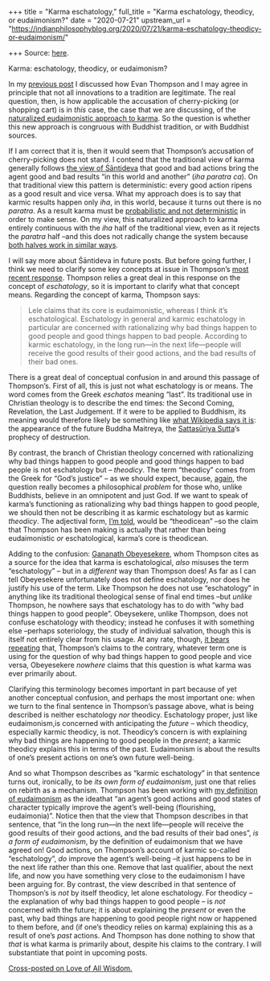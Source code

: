 +++
title = "Karma eschatology,"
full_title = "Karma eschatology, theodicy, or eudaimonism?"
date = "2020-07-21"
upstream_url = "https://indianphilosophyblog.org/2020/07/21/karma-eschatology-theodicy-or-eudaimonism/"

+++
Source: [here](https://indianphilosophyblog.org/2020/07/21/karma-eschatology-theodicy-or-eudaimonism/).

Karma: eschatology, theodicy, or eudaimonism?

In my [previous
post](http://loveofallwisdom.com/blog/2020/07/of-shopping-carts-and-cherry-picking/)
I discussed how Evan Thompson and I may agree in principle that not all
innovations to a tradition are legitimate. The real question, then, is
how applicable the accusation of cherry-picking (or shopping cart) is in
*this* case, the case that we are discussing, of the [naturalized
eudaimonistic approach to
karma](http://loveofallwisdom.com/blog/2012/04/good-karma-as-eudaimonia/).
So the question is whether this new approach is congruous with Buddhist
tradition, or with Buddhist sources.

If I am correct that it is, then it would seem that Thompson’s
accusation of cherry-picking does not stand. I contend that the
traditional view of karma generally follows [the view of
Śāntideva](http://loveofallwisdom.com/blog/2020/05/the-workings-of-karma-naturalized-and-otherwise/)
that good and bad actions bring the agent good and bad results “in this
world and another” (*iha paratra ca*). On that traditional view this
pattern is deterministic: every good action ripens as a good result and
vice versa. What my approach does is to say that karmic results happen
only *iha*, in this world, because it turns out there is no *paratra*.
As a result karma must be [probabilistic and not
deterministic](http://loveofallwisdom.com/blog/2020/05/bad-things-good-people-and-eudaimonism/)
in order to make sense. On my view, this naturalized approach to karma
entirely continuous with the *iha* half of the traditional view, even as
it rejects the *paratra* half –and this does not radically change the
system because [both halves work in similar
ways](http://loveofallwisdom.com/blog/2020/05/the-workings-of-karma-naturalized-and-otherwise/).

I will say more about Śāntideva in future posts. But before going
further, I think we need to clarify some key concepts at issue in
Thompson’s [most recent
response](http://indianphilosophyblog.org/2020/06/09/cherry-picking-the-bodhi-tree-a-response-to-lele-guest-post-by-evan-thompson/).
Thompson relies a great deal in this response on the concept of
*eschatology*, so it is important to clarify what that concept means.
Regarding the concept of karma, Thompson says:

> Lele claims that its core is eudaimonistic, whereas I think it’s
> eschatological. Eschatology in general and karmic eschatology in
> particular are concerned with rationalizing why bad things happen to
> good people and good things happen to bad people. According to karmic
> eschatology, in the long run—in the next life—people will receive the
> good results of their good actions, and the bad results of their bad
> ones.

There is a great deal of conceptual confusion in and around this passage
of Thompson’s. First of all, this is just not what eschatology is or
means. The word comes from the Greek *eschatos* meaning “last”. Its
traditional use in Christian theology is to describe the end times: the
Second Coming, Revelation, the Last Judgement. If it were to be applied
to Buddhism, its meaning would therefore likely be something like [what
Wikipedia says it
is](https://en.wikipedia.org/wiki/Buddhist_eschatology): the appearance
of the future Buddha Maitreya, the [Sattasūriya
Sutta](https://suttacentral.net/an7.66/en/sujato)‘s prophecy of
destruction.

By contrast, the branch of Christian theology concerned with
rationalizing why bad things happen to good people and good things
happen to bad people is not eschatology but – *theodicy*. The term
“theodicy” comes from the Greek for “God’s justice” – as we should
expect, because,
[again](http://loveofallwisdom.com/blog/2020/05/is-karma-about-why-bad-things-happen-to-good-people/),
the question really becomes a philosophical *problem* for those who,
unlike Buddhists, believe in an omnipotent and just God. If we want to
speak of karma’s functioning as rationalizing why bad things happen to
good people, we should then not be describing it as karmic eschatology
but as karmic *theodicy*. The adjectival form, [I’m
told](https://www.collinsdictionary.com/us/dictionary/english/theodicy),
would be “theodicean” –so the claim that Thompson has been making is
actually that rather than being eudaimonistic *or* eschatological,
karma’s core is theodicean.

Adding to the confusion: [Gananath
Obeyesekere](https://www.ucpress.edu/book/9780520232433/imagining-karma),
whom Thompson cites as a source for the idea that karma is
eschatological, *also* misuses the term “eschatology” – but in a
*different* way than Thompson does! As far as I can tell Obeyesekere
unfortunately does not define eschatology, nor does he justify his use
of the term. Like Thompson he does not use “eschatology” in anything
like its traditional theological sense of final end times –but *unlike*
Thompson, he nowhere says that eschatology has to do with “why bad
things happen to good people”. Obeysekere, unlike Thompson, does not
confuse eschatology with theodicy; instead he confuses it with something
else –perhaps soteriology, the study of individual salvation, though
this is itself not entirely clear from his usage. At any rate, though,
[it bears
repeating](http://loveofallwisdom.com/blog/2020/05/is-karma-about-why-bad-things-happen-to-good-people/)
that, Thompson’s claims to the contrary, whatever term one is using for
the question of why bad things happen to good people and vice versa,
Obeyesekere *nowhere* claims that this question is what karma was ever
primarily about.

Clarifying this terminology becomes important in part because of yet
another conceptual confusion, and perhaps the most important one: when
we turn to the final sentence in Thompson’s passage above, what is being
described is neither eschatology *nor* theodicy. Eschatology proper,
just like eudaimonism,is concerned with anticipating the *future* –
which theodicy, especially karmic theodicy, is not. Theodicy’s concern
is with explaining why bad things are happening to good people in the
*present*; a karmic theodicy explains this in terms of the past.
Eudaimonism is about the results of one’s present actions on one’s own
future well-being.

And so what Thompson describes as “karmic eschatology” in that sentence
turns out, ironically, to be *its own form of eudaimonism*, just one
that relies on rebirth as a mechanism. Thompson has been working with
[my definition of
eudaimonism](http://indianphilosophyblog.org/2020/04/12/why-is-evan-thompson-not-a-buddhist-2/)
as the ideathat “an agent’s good actions and good states of character
typically improve the agent’s well-being (flourishing, eudaimonia)”.
Notice then that the view that Thompson describes in that sentence, that
“in the long run—in the next life—people will receive the good results
of their good actions, and the bad results of their bad ones”, *is a
form of eudaimonism*, by the definition of eudaimonism that we have
agreed on! Good actions, on Thompson’s account of karmic so-called
“eschatology”, *do* improve the agent’s well-being –it just happens to
be in the next life rather than this one. Remove that last qualifier,
about the next life, and now you have something very close to the
eudaimonism I have been arguing for. By contrast, the view described in
that sentence of Thompson’s is *not* by itself theodicy, let alone
eschatology. For theodicy –the explanation of why bad things happen to
good people – is *not* concerned with the future; it is about explaining
the *present* or even the past, why bad things are happening to good
people right now or happened to them before, and (if one’s theodicy
relies on karma) explaining this as a result of one’s *past* actions.
And Thompson has done nothing to show that *that* is what karma is
primarily about, despite his claims to the contrary. I will substantiate
that point in upcoming posts.

[Cross-posted on Love of All
Wisdom.](http://loveofallwisdom.com/?p=4872)
